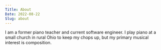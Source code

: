 ```yaml
---
Title: About
Date: 2022-08-22
Slug: about
---
```


I am a former piano teacher and current software engineer. I play piano at a small church in rural Ohio to keep my chops up, but my primary musical interest is composition.
